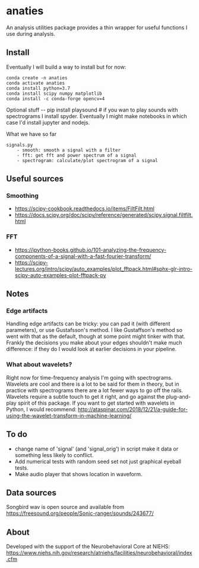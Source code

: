 # anaties
An analysis utilities package provides a thin wrapper for useful functions I use during analysis.


## Install
Eventually I will build a way to install but for now:

    conda create -n anaties
    conda activate anaties
    conda install python=3.7
    conda install scipy numpy matplotlib
    conda install -c conda-forge opencv=4

Optional stuff --
    pip install playsound # if you wan to play sounds with spectrograms
I install spyder. Eventually I might make notebooks in which case I'd install jupyter and nodejs.

What we have so far    

    signals.py
        - smooth: smooth a signal with a filter
        - fft: get fft and power spectrum of a signal
        - spectrogram: calculate/plot spectrogram of a signal




## Useful sources
### Smoothing
- https://scipy-cookbook.readthedocs.io/items/FiltFilt.html
- https://docs.scipy.org/doc/scipy/reference/generated/scipy.signal.filtfilt.html

### FFT
- https://ipython-books.github.io/101-analyzing-the-frequency-components-of-a-signal-with-a-fast-fourier-transform/
- https://scipy-lectures.org/intro/scipy/auto_examples/plot_fftpack.html#sphx-glr-intro-scipy-auto-examples-plot-fftpack-py


## Notes
### Edge artifacts
Handling edge artifacts can be tricky: you can pad it (with different parameters), or use Gustafsson's method. I like Gustaffson's method so went with that as the default, though at some point might tinker with that. Frankly the decisions you make about your edges shouldn't make much difference: if they do I would look at earlier decisions in your pipeline.

### What about wavelets?
Right now for time-frequency analysis I'm going with spectrograms.  Wavelets are cool and there is a lot to be said for them in theory, but in practice with spectrograms there are a lot fewer ways to go off the rails. Wavelets require a subtle touch to get it right, and go against the plug-and-play spirit of this package. If you want to get started with wavelets in Python, I would recommend:   http://ataspinar.com/2018/12/21/a-guide-for-using-the-wavelet-transform-in-machine-learning/


## To do
- change name of 'signal' (and 'signal_orig') in script make it data or something less likely to conflict.
- Add numerical tests with random seed set not just graphical eyeball tests.
- Make audio player that shows location in waveform.

## Data sources
Songbird wav is open source and available from https://freesound.org/people/Sonic-ranger/sounds/243677/

## About
Developed with the support of the Neurobehavioral Core at NIEHS: https://www.niehs.nih.gov/research/atniehs/facilities/neurobehavioral/index.cfm
